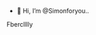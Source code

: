 - 👋 Hi, I’m @Simonforyou..

<!---
Simonforyou/Simonforyou is a ✨ special ✨ repository because its `README.md` (this file) appears on your GitHub profile.
You can click the Preview link to take a look at your changes.
--->
Fberclllly
